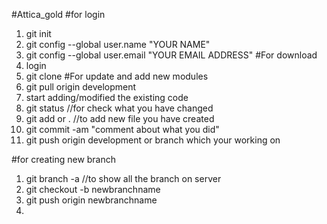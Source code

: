 #Attica_gold
#for login
  1. git init
  2. git config --global user.name "YOUR NAME"
  3. git config --global user.email "YOUR EMAIL ADDRESS"
#For download
  1. login 
  2. git clone <the link of the project>
#For update and add new modules
  1. git pull origin development
  2. start adding/modified the existing code
  3. git status //for check what you have changed
  4. git add <filename> or . //to add new file you have created
  5. git commit -am "comment about what you did"
  6. git push origin development or branch which your working on
 
 #for creating new branch 
  1. git branch -a //to show all the branch on server
  2. git checkout -b newbranchname 
  3. git push origin newbranchname
  4. 
